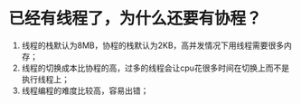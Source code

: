# 已经有线程了，为什么还要有协程？
1. 线程的栈默认为8MB，协程的栈默认为2KB，高并发情况下用线程需要很多内存；
2. 线程的切换成本比协程的高，过多的线程会让cpu花很多时间在切换上而不是执行线程上；
3. 线程编程的难度比较高，容易出错；
